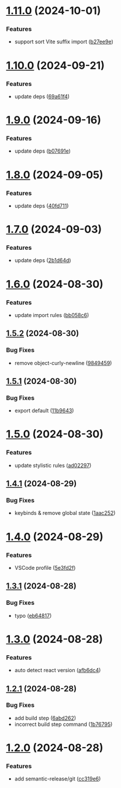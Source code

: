 # [1.11.0](https://github.com/nekochan0122/config/compare/v1.10.0...v1.11.0) (2024-10-01)


### Features

* support sort Vite suffix import ([b27ee9e](https://github.com/nekochan0122/config/commit/b27ee9e664d963d3a79fb9456861350e022a4e03))

# [1.10.0](https://github.com/nekochan0122/config/compare/v1.9.0...v1.10.0) (2024-09-21)


### Features

* update deps ([69a61f4](https://github.com/nekochan0122/config/commit/69a61f43e7aeb052371dbbaff4e53dacb9c51484))

# [1.9.0](https://github.com/nekochan0122/config/compare/v1.8.0...v1.9.0) (2024-09-16)


### Features

* update deps ([b07691e](https://github.com/nekochan0122/config/commit/b07691e2ac4786fed553fb831aa46083404480d9))

# [1.8.0](https://github.com/nekochan0122/config/compare/v1.7.0...v1.8.0) (2024-09-05)


### Features

* update deps ([40fd711](https://github.com/nekochan0122/config/commit/40fd71156ce52f4f453165017f617a19dbf3edb0))

# [1.7.0](https://github.com/nekochan0122/config/compare/v1.6.0...v1.7.0) (2024-09-03)


### Features

* update deps ([2b1d64d](https://github.com/nekochan0122/config/commit/2b1d64d67d345c04a913404e50e7e95e28e92618))

# [1.6.0](https://github.com/nekochan0122/config/compare/v1.5.2...v1.6.0) (2024-08-30)


### Features

* update import rules ([bb058c6](https://github.com/nekochan0122/config/commit/bb058c6ec560f3d49ae3050c4d287ce9ba68dc83))

## [1.5.2](https://github.com/nekochan0122/config/compare/v1.5.1...v1.5.2) (2024-08-30)


### Bug Fixes

* remove object-curly-newline ([9849459](https://github.com/nekochan0122/config/commit/9849459c18eff3e90885c4a8097e9a58030c4053))

## [1.5.1](https://github.com/nekochan0122/config/compare/v1.5.0...v1.5.1) (2024-08-30)


### Bug Fixes

* export default ([11b9643](https://github.com/nekochan0122/config/commit/11b96433f9dee62c666d4d013ca396a914340f62))

# [1.5.0](https://github.com/nekochan0122/config/compare/v1.4.1...v1.5.0) (2024-08-30)


### Features

* update stylistic rules ([ad02297](https://github.com/nekochan0122/config/commit/ad02297acf708b62d504b1d34d79d6027cb353e7))

## [1.4.1](https://github.com/nekochan0122/config/compare/v1.4.0...v1.4.1) (2024-08-29)


### Bug Fixes

* keybinds & remove global state ([1aac252](https://github.com/nekochan0122/config/commit/1aac252a436c4f6b3639d8664782d743f9ba803c))

# [1.4.0](https://github.com/nekochan0122/config/compare/v1.3.1...v1.4.0) (2024-08-29)


### Features

* VSCode profile ([5e3fd2f](https://github.com/nekochan0122/config/commit/5e3fd2fecf64d28f0cdaa1676d0648154aa458b7))

## [1.3.1](https://github.com/nekochan0122/config/compare/v1.3.0...v1.3.1) (2024-08-28)


### Bug Fixes

* typo ([eb64817](https://github.com/nekochan0122/config/commit/eb64817c87aba0c243503b7b356b2d7706714693))

# [1.3.0](https://github.com/nekochan0122/config/compare/v1.2.1...v1.3.0) (2024-08-28)


### Features

* auto detect react version ([afb6dc4](https://github.com/nekochan0122/config/commit/afb6dc4177b9bde32d2bd8b42eae17c34b3934a6))

## [1.2.1](https://github.com/nekochan0122/config/compare/v1.2.0...v1.2.1) (2024-08-28)


### Bug Fixes

* add build step ([6abd262](https://github.com/nekochan0122/config/commit/6abd262a14096e60dba1ecb3330a0f9cfac0a614))
* incorrect build step command ([1b76795](https://github.com/nekochan0122/config/commit/1b76795a391939f6a6b8b960a1c553ef2c7dd36f))

# [1.2.0](https://github.com/nekochan0122/config/compare/v1.1.1...v1.2.0) (2024-08-28)


### Features

* add semantic-release/git ([cc319e6](https://github.com/nekochan0122/config/commit/cc319e6d9c19a739da0a4fe529cbf4a4507ab64c))
